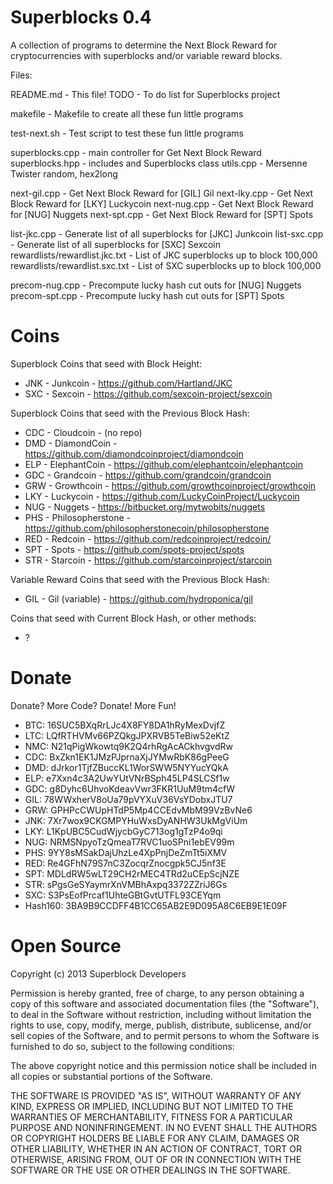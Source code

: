 Superblocks 0.4
===============

A collection of programs to determine the Next Block Reward for
cryptocurrencies with superblocks and/or variable reward blocks.

Files:

README.md - This file!
TODO - To do list for Superblocks project

makefile - Makefile to create all these fun little programs

test-next.sh - Test script to test these fun little programs

superblocks.cpp - main controller for Get Next Block Reward 
superblocks.hpp - includes and Superblocks class
utils.cpp - Mersenne Twister random, hex2long

next-gil.cpp - Get Next Block Reward for [GIL] Gil
next-lky.cpp - Get Next Block Reward for [LKY] Luckycoin
next-nug.cpp - Get Next Block Reward for [NUG] Nuggets
next-spt.cpp - Get Next Block Reward for [SPT] Spots

list-jkc.cpp - Generate list of all superblocks for [JKC] Junkcoin
list-sxc.cpp - Generate list of all superblocks for [SXC] Sexcoin
rewardlists/rewardlist.jkc.txt - List of JKC superblocks up to block 100,000
rewardlists/rewardlist.sxc.txt - List of SXC superblocks up to block 100,000

precom-nug.cpp - Precompute lucky hash cut outs for [NUG] Nuggets
precom-spt.cpp - Precompute lucky hash cut outs for [SPT] Spots


Coins
=====

Superblock Coins that seed with Block Height:
* JNK - Junkcoin - https://github.com/Hartland/JKC
* SXC - Sexcoin - https://github.com/sexcoin-project/sexcoin

Superblock Coins that seed with the Previous Block Hash:
* CDC - Cloudcoin - (no repo)
* DMD - DiamondCoin - https://github.com/diamondcoinproject/diamondcoin
* ELP - ElephantCoin - https://github.com/elephantcoin/elephantcoin
* GDC - Grandcoin - https://github.com/grandcoin/grandcoin
* GRW - Growthcoin - https://github.com/growthcoinproject/growthcoin
* LKY - Luckycoin - https://github.com/LuckyCoinProject/Luckycoin
* NUG - Nuggets - https://bitbucket.org/mytwobits/nuggets
* PHS - Philosopherstone - https://github.com/philosopherstonecoin/philosopherstone
* RED - Redcoin - https://github.com/redcoinproject/redcoin/
* SPT - Spots - https://github.com/spots-project/spots
* STR - Starcoin - https://github.com/starcoinproject/starcoin

Variable Reward Coins that seed with the Previous Block Hash:
* GIL - Gil (variable) - https://github.com/hydroponica/gil  

Coins that seed with Current Block Hash, or other methods:
* ?

Donate
======

Donate? More Code? Donate! More Fun!

* BTC: 16SUC5BXqRrLJc4X8FY8DA1hRyMexDvjfZ
* LTC: LQfRTHVMv66PZQkgJPXRVB5TeBiw52eKtZ
* NMC: N21qPigWkowtq9K2Q4rhRgAcACkhvgvdRw
* CDC: BxZkn1EK1JMzPJprnaXjJYMwRbK86gPeeG
* DMD: dJrkor1TjfZBuccKL1WorSWW5NYYucYQkA
* ELP: e7Xxn4c3A2UwYUtVNrBSph45LP4SLCSf1w
* GDC: g8Dyhc6UhvoKdeavVwr3FKR1UuM9tm4cfW
* GIL: 78WWxherV8oUa79pVYXuV36VsYDobxJTU7  
* GRW: GPHPcCWUpHTdP5Mp4CCEdvMbM99VzBvNe6
* JNK: 7Xr7wox9CKGMPYHuWxsDyANHW3UkMgViUm
* LKY: L1KpUBC5CudWjycbGyC713og1gTzP4o9qi
* NUG: NRMSNpyoTzQmeaT7RVC1uoSPni1ebEV99m
* PHS: 9YY8sMSakDajUhzLe4XpPnjDeZmTt5iXMV
* RED: Re4GFhN79S7nC3ZocqrZnocgpk5CJ5nf3E
* SPT: MDLdRW5wLT29CH2rMEC4TRd2uCEpScjNZE
* STR: sPgsGeSYaymrXnVMBhAxpq3372ZZriJ6Gs
* SXC: S3PsEofPrcaf1UhteGBtGvtUTFL93CEYqm  
* Hash160: 3BA9B9CCDFF4B1CC65AB2E9D095A8C6EB9E1E09F


Open Source
===========

Copyright (c) 2013 Superblock Developers

Permission is hereby granted, free of charge, to any person obtaining a copy
of this software and associated documentation files (the "Software"), to deal
in the Software without restriction, including without limitation the rights
to use, copy, modify, merge, publish, distribute, sublicense, and/or sell
copies of the Software, and to permit persons to whom the Software is
furnished to do so, subject to the following conditions:

The above copyright notice and this permission notice shall be included in
all copies or substantial portions of the Software.

THE SOFTWARE IS PROVIDED "AS IS", WITHOUT WARRANTY OF ANY KIND, EXPRESS OR
IMPLIED, INCLUDING BUT NOT LIMITED TO THE WARRANTIES OF MERCHANTABILITY,
FITNESS FOR A PARTICULAR PURPOSE AND NONINFRINGEMENT. IN NO EVENT SHALL THE
AUTHORS OR COPYRIGHT HOLDERS BE LIABLE FOR ANY CLAIM, DAMAGES OR OTHER
LIABILITY, WHETHER IN AN ACTION OF CONTRACT, TORT OR OTHERWISE, ARISING FROM,
OUT OF OR IN CONNECTION WITH THE SOFTWARE OR THE USE OR OTHER DEALINGS IN
THE SOFTWARE.

